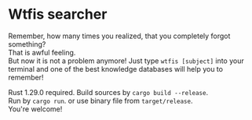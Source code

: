 # Wtfis searcher

Remember, how many times you realized, that you completely forgot something?  
That is awful feeling.  
But now it is not a problem anymore!
Just type `wtfis [subject]` into your terminal and one of the best knowledge databases will help you to remember!  

Rust 1.29.0 required.
Build sources by `cargo build --release`.  
Run by `cargo run`. or use binary file from `target/release`.    
You're welcome!
